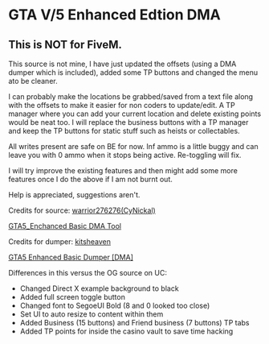 # GTA V/5 Enhanced Edtion DMA

## This is NOT for FiveM.

This source is not mine, I have just updated the offsets (using a DMA dumper which is included), added some TP buttons and changed the menu ato be cleaner. 

I can probably make the locations be grabbed/saved from a text file along with the offsets to make it easier for non coders to update/edit. A TP manager where you can add your current location and delete existing points would be neat too. I will replace the business buttons with a TP manager and keep the TP buttons for static stuff such as heists or collectables.

All writes present are safe on BE for now.
Inf ammo is a little buggy and can leave you with 0 ammo when it stops being active. Re-toggling will fix.

I will try improve the existing features and then might add some more features once I do the above if I am not burnt out. 

Help is appreciated, suggestions aren't.

Credits for source: [warrior276276(CyNickal)](https://www.unknowncheats.me/forum/members/1428619.html)

[GTA5_Enchanced Basic DMA Tool](https://www.unknowncheats.me/forum/grand-theft-auto-v/689945-gta5_enchanced-basic-dma-tool.html)


Credits for dumper: [kitsheaven](https://www.unknowncheats.me/forum/members/3410923.html)

[GTA5 Enhanced Basic Dumper [DMA]](https://www.unknowncheats.me/forum/grand-theft-auto-v/700169-gta5-enhanced-basic-dumper-dma.html)


Differences in this versus the OG source on UC:
- Changed Direct X example background to black
- Added full screen toggle button
- Changed font to SegoeUI Bold (8 and 0 looked too close)
- Set UI to auto resize to content within them
- Added Business (15 buttons) and Friend business (7 buttons) TP tabs
- Added TP points for inside the casino vault to save time hacking
